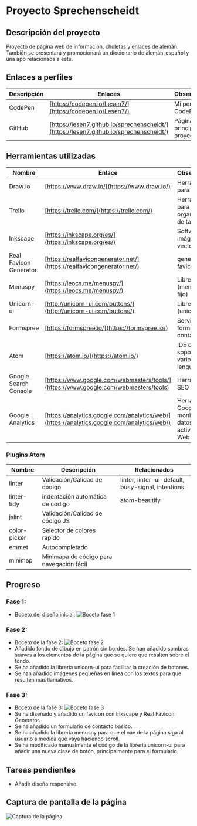 # Proyecto Sprechenscheidt

## Descripción del proyecto
Proyecto de página web de información, chuletas y enlaces de alemán. También se presentará y promocionará un diccionario de alemán-español y una app relacionada a este.

## Enlaces a perfiles
| Descripción | Enlaces | Observaciones |
|-------------|---------|---------------|
| CodePen | [https://codepen.io/Lesen7/](https://codepen.io/Lesen7/) | Mi perfil de CodePen |
| GitHub | [https://lesen7.github.io/sprechenscheidt/](https://lesen7.github.io/sprechenscheidt/) | Página principal del proyecto |

## Herramientas utilizadas
| Nombre | Enlace | Observaciones |
|--------|--------|---------------|
| Draw.io | [https://www.draw.io/](https://www.draw.io/) | Herramienta para bocetos |
| Trello | [https://trello.com/](https://trello.com/) | Herramienta para organización de tareas |
| Inkscape | [https://inkscape.org/es/](https://inkscape.org/es/) | Software para imágenes vectoriales |
| Real Favicon Generator | [https://realfavicongenerator.net/](https://realfavicongenerator.net/) | generador de favicons |
| Menuspy | [https://leocs.me/menuspy/](https://leocs.me/menuspy/) | Librería JS (menú/header fijo) |
| Unicorn-ui | [http://unicorn-ui.com/buttons/](http://unicorn-ui.com/buttons/) | Librería CSS (unicorn-ui) |
| Formspree | [https://formspree.io/](https://formspree.io/) | Servicio para formulario de contacto |
| Atom | [https://atom.io/](https://atom.io/) | IDE con soporte para varios lenguajes |
| Google Search Console | [https://www.google.com/webmasters/tools/](https://www.google.com/webmasters/tools) | Herramienta de SEO de google |
| Google Analytics | [https://analytics.google.com/analytics/web/](https://analytics.google.com/analytics/web/) | Herramienta de Google para monitorizar datos y actividad de la Web |

### Plugins Atom
| Nombre | Descripción | Relacionados |
|--------|------------|---------------|
| linter | Validación/Calidad de código | linter, linter-ui-default, busy-signal, intentions |
| linter-tidy | indentación automática de código | atom-beautify |
| jslint | Validación/Calidad de código JS | |
| color-picker | Selector de colores rápido | |
| emmet | Autocompletado | |
| minimap | Minimapa de código para navegación fácil | |

## Progreso
### Fase 1:
* Boceto del diseño inicial:
![Boceto fase 1](img/boceto1.png "Boceto inicial")

### Fase 2:
* Boceto de la fase 2:
![Boceto fase 2](img/boceto2.png "Boceto fase 2")
* Añadido fondo de dibujo en patrón sin bordes. Se han añadido sombras suaves a los elementos de la página que se quiere que resalten sobre el fondo.
* Se ha añadido la librería unicorn-ui para facilitar la creación de botones.
* Se han añadido imágenes pequeñas en línea con los textos para que resulten más llamativos.

### Fase 3:
* Boceto de la fase 3:
![Boceto fase 3](img/boceto3.png "Boceto fase 3")
* Se ha diseñado y añadido un favicon con Inkscape y Real Favicon Generator.
* Se ha añadido un formulario de contacto básico.
* Se ha añadido la librería menuspy para que el nav de la página siga al usuario a medida que vaya haciendo scroll.
* Se ha modificado manualmente el código de la librería unicorn-ui para añadir una nueva clase de botón, principalmente para el formulario.

## Tareas pendientes
* Añadir diseño responsive.

## Captura de pantalla de la página
![Captura de la página](img/screenshot.png "Captura de la página")
